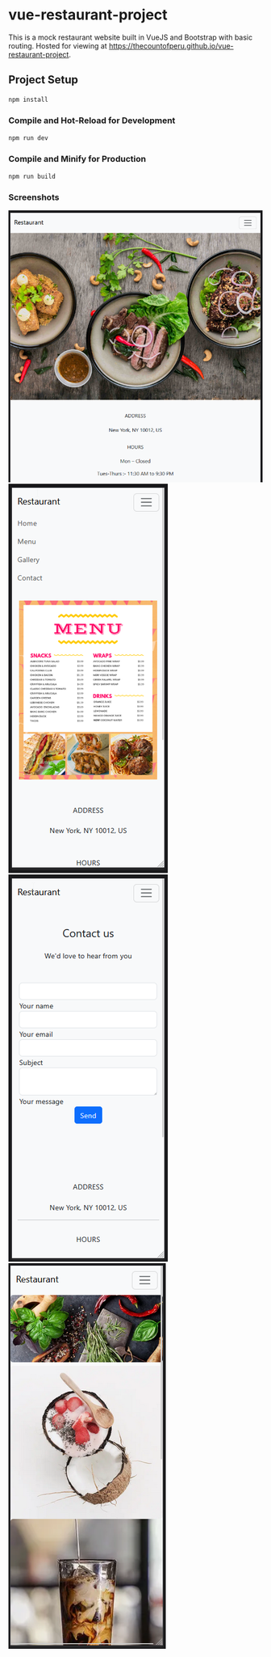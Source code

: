 # vue-restaurant-project
This is a mock restaurant website built in VueJS and Bootstrap with basic routing. Hosted for viewing at https://thecountofperu.github.io/vue-restaurant-project.

## Project Setup

```sh
npm install
```

### Compile and Hot-Reload for Development

```sh
npm run dev
```

### Compile and Minify for Production

```sh
npm run build
```

### Screenshots
![alt text](src/assets/images/firefox_9Yz0sqKyXc.png)
![alt text](src/assets/images/firefox_ceEn9p4W4y.png)
![alt text](src/assets/images/firefox_TELcf8gA2u.png)
![alt text](src/assets/images/firefox_ypquI162lY.png)


